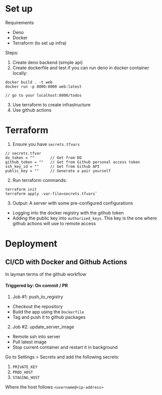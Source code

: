 # Set up
Requirements
- Deno
- Docker
- Terraform (to set up infra)

Steps:
1. Create deno backend (simple api)
2. Create dockerfile and test if you can run deno in docker container locally: 
```
docker build . -t web
docker run -p 8000:8000 web:latest

// go to your localhost:8000/todos
```
3. Use terraform to create infrastructure 
4. Use github actions

# Terraform
1. Ensure you have `secrets.tfvars`

```
// secrets.tfvar
do_token = ""       // Get from DO 
github_token = ""   // Get from Github personal access token
ssh_key_id = ""     // Get from Github API
public_key = ""     // Generate a pair yourself
```

2. Run terraform commands:
```
terraform init
terraform apply -var-file=secrets.tfvars`
```

3. Output:
A server with some pre-configured configurations
- Logging into the docker registry with the github token
- Adding the public key into `authorized_keys`. This key is the one where github actions will use to remote access

# Deployment
## CI/CD with Docker and Github Actions
In layman terms of the github workflow

#### Triggered by: On commit / PR
1. Job #1: push_to_registry
- Checkout the repository
- Build the app using the `Dockerfile`
- Tag and push it to github packages

2. Job #2: update_server_image 
- Remote ssh into server
- Pull latest image 
- Stop current container and restart it in background

Go to Settings > Secrets and add the following secrets: 
1. `PRIVATE_KEY`
2. `PROD_HOST`
3. `STAGING_HOST`

Where the host follows `<username@<ip-address>`